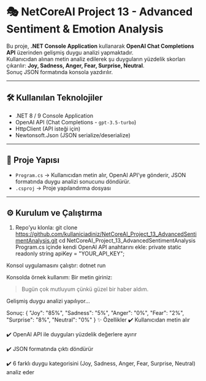 # 🎭 NetCoreAI Project 13 - Advanced Sentiment & Emotion Analysis

Bu proje, **.NET Console Application** kullanarak **OpenAI Chat Completions API** üzerinden gelişmiş duygu analizi yapmaktadır.  
Kullanıcıdan alınan metin analiz edilerek şu duyguların yüzdelik skorları çıkarılır: **Joy, Sadness, Anger, Fear, Surprise, Neutral**.  
Sonuç JSON formatında konsola yazdırılır.  

---

## 🛠️ Kullanılan Teknolojiler
- .NET 8 / 9 Console Application  
- OpenAI API (Chat Completions - `gpt-3.5-turbo`)  
- HttpClient (API isteği için)  
- Newtonsoft.Json (JSON serialize/deserialize)  

---

## 📂 Proje Yapısı
- `Program.cs` → Kullanıcıdan metin alır, OpenAI API’ye gönderir, JSON formatında duygu analizi sonucunu döndürür.  
- `.csproj` → Proje yapılandırma dosyası  

---

## ⚙️ Kurulum ve Çalıştırma
1. Repo’yu klonla:
   git clone https://github.com/kullaniciadiniz/NetCoreAI_Project_13_AdvancedSentimentAnalysis.git
   cd NetCoreAI_Project_13_AdvancedSentimentAnalysis
Program.cs içinde kendi OpenAI API anahtarını ekle:
private static readonly string apiKey = "YOUR_API_KEY";

Konsol uygulamasını çalıştır:
dotnet run

Konsolda örnek kullanım:
Bir metin giriniz:
> Bugün çok mutluyum çünkü güzel bir haber aldım.

Gelişmiş duygu analizi yapılıyor...

Sonuç:
{
  "Joy": "85%",
  "Sadness": "5%",
  "Anger": "0%",
  "Fear": "2%",
  "Surprise": "8%",
  "Neutral": "0%"
}
✨ Özellikler
✔️ Kullanıcıdan metin alır

✔️ OpenAI API ile duyguları yüzdelik değerlere ayırır

✔️ JSON formatında çıktı döndürür

✔️ 6 farklı duygu kategorisini (Joy, Sadness, Anger, Fear, Surprise, Neutral) analiz eder

﻿
